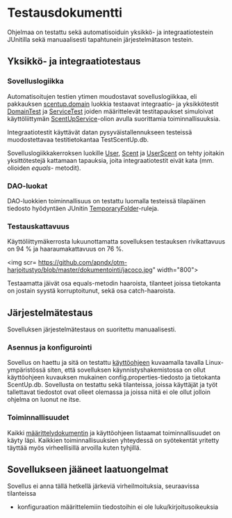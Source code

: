 # Testausdokumentti

Ohjelmaa on testattu sekä automatisoiduin yksikkö- ja integraatiotestein JUnitilla sekä manuaalisesti tapahtunein järjestelmätason testein.

## Yksikkö- ja integraatiotestaus

### Sovelluslogiikka

Automatisoitujen testien ytimen moudostavat sovelluslogiikkaa, eli pakkauksen [scentup.domain](https://github.com/apndx/otm-harjoitustyo/tree/master/ScentUp/src/main/java/scentup/domain) luokkia testaavat integraatio- ja yksikkötestit [DomainTest](https://github.com/apndx/otm-harjoitustyo/blob/master/ScentUp/src/test/java/DomainTest.java) ja [ServiceTest](https://github.com/apndx/otm-harjoitustyo/blob/master/ScentUp/src/test/java/ServiceTest.java) joiden määrittelevät testitapaukset simuloivat käyttöliittymän [ScentUpService](https://github.com/apndx/otm-harjoitustyo/blob/master/ScentUp/src/main/java/scentup/domain/ScentUpService.java)-olion avulla suorittamia toiminnallisuuksia.

Integraatiotestit käyttävät datan pysyväistallennukseen testeissä muodostettavaa testitietokantaa TestScentUp.db.

Sovelluslogiikkakerroksen luokille [User](https://github.com/apndx/otm-harjoitustyo/blob/master/ScentUp/src/main/java/scentup/domain/User.java), [Scent](https://github.com/apndx/otm-harjoitustyo/blob/master/ScentUp/src/main/java/scentup/domain/Scent.java) ja [UserScent](https://github.com/apndx/otm-harjoitustyo/blob/master/ScentUp/src/main/java/scentup/domain/UserScent.java) on tehty joitakin yksittötestejä kattamaan tapauksia, joita integraatiotestit eivät kata (mm. olioiden _equals_- metodit).

### DAO-luokat

DAO-luokkien toiminnallisuus on testattu luomalla testeissä tilapäinen tiedosto hyödyntäen JUnitin [TemporaryFolder](https://junit.org/junit4/javadoc/4.12/org/junit/rules/TemporaryFolder.html)-ruleja.

### Testauskattavuus

Käyttöliittymäkerrosta lukuunottamatta sovelluksen testauksen rivikattavuus on 94 % ja haaraumakattavuus on 76 %.

<img scr= https://github.com/apndx/otm-harjoitustyo/blob/master/dokumentointi/jacoco.jpg" width="800">

Testaamatta jäivät osa equals-metodin haaroista, tilanteet joissa tietokanta on jostain syystä korruptoitunut, sekä osa catch-haaroista.

## Järjestelmätestaus

Sovelluksen järjestelmätestaus on suoritettu manuaalisesti.

### Asennus ja konfigurointi

Sovellus on haettu ja sitä on testattu [käyttöohjeen](https://github.com/apndx/otm-harjoitustyo/blob/master/dokumentointi/kayttoohje.md) kuvaamalla tavalla Linux-ympäristössä siten, että sovelluksen käynnistyshakemistossa on ollut käyttöohjeen kuvauksen mukainen config.properties-tiedosto ja tietokanta ScentUp.db. Sovellusta on testattu sekä tilanteissa, joissa käyttäjät ja työt tallettavat tiedostot ovat olleet olemassa ja joissa niitä ei ole ollut jolloin ohjelma on luonut ne itse.


### Toiminnallisuudet 

Kaikki [määrittelydokumentin](https://github.com/apndx/otm-harjoitustyo/blob/master/dokumentointi/vaatimusmaarittely.md) ja käyttöohjeen listaamat toiminnallisuudet on käyty läpi. Kaikkien toiminnallisuuksien yhteydessä on syötekentät yritetty täyttää myös virheellisillä arvoilla kuten tyhjillä.

## Sovellukseen jääneet laatuongelmat

Sovellus ei anna tällä hetkellä järkeviä virheilmoituksia, seuraavissa tilanteissa

* konfiguraation määrittelemiin tiedostoihin ei ole luku/kirjoitusoikeuksia
